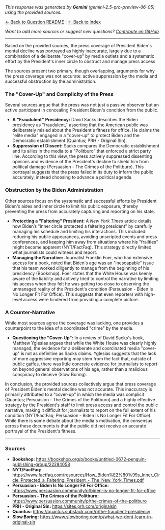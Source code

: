 <!-- 
Generated by: gemini
Model: gemini-2.5-pro-preview-06-05
Prompt type: sources
Generated at: 2025-06-08T19:16:01.852885
-->

*This response was generated by **Gemini** (gemini-2.5-pro-preview-06-05) using the provided sources.*

[← Back to Question README](README.md) | [← Back to Index](../README.md)

*Want to add more sources or suggest new questions? [Contribute on GitHub](https://github.com/justinwest/SuggestedSources)*

---

Based on the provided sources, the press coverage of President Biden's mental decline was portrayed as highly inaccurate, largely due to a combination of a deliberate "cover-up" by media outlets and a systematic effort by the President's inner circle to obstruct and manage press access.

The sources present two primary, though overlapping, arguments for why the press coverage was not accurate: active suppression by the media and successful obstruction by the administration.

### The "Cover-Up" and Complicity of the Press

Several sources argue that the press was not just a passive observer but an active participant in concealing President Biden's condition from the public.

*   **A "Fraudulent" Presidency:** David Sacks describes the Biden presidency as "fraudulent," asserting that the American public was deliberately misled about the President's fitness for office. He claims the "elite media" engaged in a "cover-up" to protect Biden and the Democratic establishment (Quantus; PRH - Original Sin).
*   **Suppression of Dissent:** Sacks compares the Democratic establishment and its allies in the media to a "Politburo" that enforced a strict party line. According to this view, the press actively suppressed dissenting opinions and evidence of the President's decline to shield him from political damage (Persuasion - The Crimes of the Politburo). This portrayal suggests that the press failed in its duty to inform the public accurately, instead choosing to advance a political agenda.

### Obstruction by the Biden Administration

Other sources focus on the systematic and successful efforts by President Biden's aides and inner circle to limit his public exposure, thereby preventing the press from accurately capturing and reporting on his state.

*   **Protecting a "Faltering" President:** A *New York Times* article details how Biden’s "inner circle protected a faltering president" by carefully managing his schedule and limiting his interactions. This included reducing his public appearances, avoiding unscripted events and press conferences, and keeping him away from situations where his "frailties" might become apparent (NYT/FactFaq). This strategy directly limited what journalists could witness and report.
*   **Managing the Narrative:** Journalist Franklin Foer, who had extensive access for a book, noted that Biden's age was an "inescapable" issue that his team worked diligently to manage from the beginning of his presidency (Bookshop). Foer states that the White House was keenly aware of the liability and actively tried to control the narrative by limiting his access when they felt he was getting too close to observing the unmanaged reality of the President's condition (Persuasion - Biden Is No Longer Fit For Office). This suggests that even reporters with high-level access were hindered from providing a complete picture.

### A Counter-Narrative

While most sources agree the coverage was lacking, one provides a counterpoint to the idea of a coordinated "crime" by the media.

*   **Questioning the "Cover-Up":** In a review of David Sacks's book, Matthew Yglesias argues that while the White House was clearly highly managed, the evidence for a deliberate and coordinated media "cover-up" is not as definitive as Sacks claims. Yglesias suggests that the lack of more aggressive reporting may stem from the fact that, outside of public gaffes, there was little concrete evidence for journalists to report on beyond general observations of his age, rather than a malicious conspiracy to deceive (Slow Boring).

In conclusion, the provided sources collectively argue that press coverage of President Biden's mental decline was not accurate. This inaccuracy is primarily attributed to a "cover-up" in which the media was complicit (Quantus; Persuasion - The Crimes of the Politburo) and a highly effective strategy by the President's staff to limit press access and control the public narrative, making it difficult for journalists to report on the full extent of his condition (NYT/FactFaq; Persuasion - Biden Is No Longer Fit For Office). While there is some debate about the media's motivation, the consensus across these documents is that the public did not receive an accurate portrayal of the President's fitness.

***

### Sources

*   **Bookshop:** https://bookshop.org/p/books/untitled-0672-penguin-publishing-group/22284058
*   **NYT/FactFaq:** https://www.factfaq.com/resources/How_Biden%E2%80%99s_Inner_Circle_Protected_a_Faltering_President_-_The_New_York_Times.pdf
*   **Persuasion - Biden Is No Longer Fit For Office:** https://www.persuasion.community/p/biden-is-no-longer-fit-for-office
*   **Persuasion - The Crimes of the Politburo:** https://www.persuasion.community/p/the-crimes-of-the-politburo
*   **PRH - Original Sin:** https://sites.prh.com/originalsin
*   **Quantus:** https://quantus.substack.com/p/the-fraudlent-presidency
*   **Slow Boring:** https://www.slowboring.com/p/what-we-dont-learn-in-original-sin